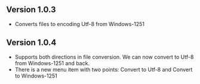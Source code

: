 ## Version 1.0.3
- Converts files to encoding Utf-8 from Windows-1251

## Version 1.0.4
- Supports both directions in file conversion. We can now convert to Utf-8 from Windows-1251 and back. 
- There is a new menu item with two points: Convert to Utf-8 and Convert to Windows-1251
